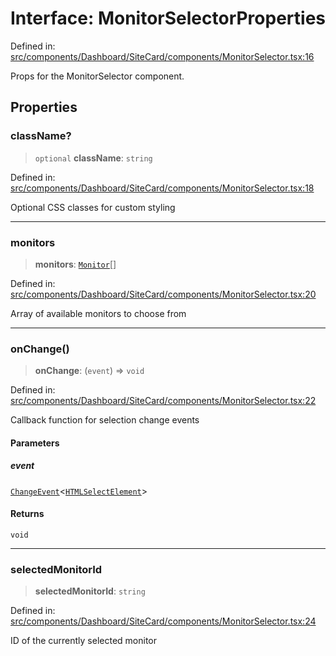 # Interface: MonitorSelectorProperties

Defined in: [src/components/Dashboard/SiteCard/components/MonitorSelector.tsx:16](https://github.com/Nick2bad4u/Uptime-Watcher/blob/8a1973382d5fe14c52996ecda381894eb7ecd4a6/src/components/Dashboard/SiteCard/components/MonitorSelector.tsx#L16)

Props for the MonitorSelector component.

## Properties

### className?

> `optional` **className**: `string`

Defined in: [src/components/Dashboard/SiteCard/components/MonitorSelector.tsx:18](https://github.com/Nick2bad4u/Uptime-Watcher/blob/8a1973382d5fe14c52996ecda381894eb7ecd4a6/src/components/Dashboard/SiteCard/components/MonitorSelector.tsx#L18)

Optional CSS classes for custom styling

***

### monitors

> **monitors**: [`Monitor`](../../../../../../../shared/types/interfaces/Monitor.md)[]

Defined in: [src/components/Dashboard/SiteCard/components/MonitorSelector.tsx:20](https://github.com/Nick2bad4u/Uptime-Watcher/blob/8a1973382d5fe14c52996ecda381894eb7ecd4a6/src/components/Dashboard/SiteCard/components/MonitorSelector.tsx#L20)

Array of available monitors to choose from

***

### onChange()

> **onChange**: (`event`) => `void`

Defined in: [src/components/Dashboard/SiteCard/components/MonitorSelector.tsx:22](https://github.com/Nick2bad4u/Uptime-Watcher/blob/8a1973382d5fe14c52996ecda381894eb7ecd4a6/src/components/Dashboard/SiteCard/components/MonitorSelector.tsx#L22)

Callback function for selection change events

#### Parameters

##### event

[`ChangeEvent`](https://github.com/DefinitelyTyped/DefinitelyTyped/blob/1a60e1b9a9062ff9c48c681ca3d8b6f717b616b9/types/react/index.d.ts#L2018)\<[`HTMLSelectElement`](https://developer.mozilla.org/docs/Web/API/HTMLSelectElement)\>

#### Returns

`void`

***

### selectedMonitorId

> **selectedMonitorId**: `string`

Defined in: [src/components/Dashboard/SiteCard/components/MonitorSelector.tsx:24](https://github.com/Nick2bad4u/Uptime-Watcher/blob/8a1973382d5fe14c52996ecda381894eb7ecd4a6/src/components/Dashboard/SiteCard/components/MonitorSelector.tsx#L24)

ID of the currently selected monitor
